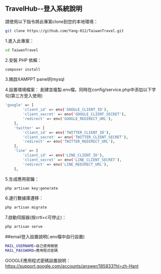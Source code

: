 ## TravelHub--登入系統說明

請使用以下指令將此專案clone到您的本地環境：
```bash
git clone https://github.com/Yang-012/TaiwanTravel.git
```
1.進入此專案：
```bash
cd TaiwanTravel
```

2.安裝 PHP 依賴：
```bash
composer install
```
3.開啟XAMPPT panel的mysql

4.設置環境檔案：
創建並複製.env檔，同時在config/service.php中添加以下字句(第三方登入使用)
```bash
'google' => [
        'client_id' => env('GOOGLE_CLIENT_ID'),
        'client_secret' => env('GOOGLE_CLIENT_SECRET'),
        'redirect' => env('GOOGLE_REDIRECT_URL'),
    ],
    'twitter' => [
        'client_id' => env('TWITTER_CLIENT_ID'),
        'client_secret' => env('TWITTER_CLIENT_SECRET'),
        'redirect' => env('TWITTER_REDIRECT_URL'),
    ],
    'line' => [
        'client_id' => env('LINE_CLIENT_ID'), 
        'client_secret' => env('LINE_CLIENT_SECRET'), 
        'redirect' => env('LINE_REDIRECT_URL'), 
    ],
```

5.生成應用密鑰：
```bash
php artisan key:generate
```

6.運行數據庫遷移：
```bash
php artisan migrate
```

7.啟動伺服器(按crtl+c可停止)：
```bash
php artisan serve
```
##email登入設置說明(.env檔中自行設置)
```bash
MAIL_USERNAME=自己使用帳號
MAIL_PASSWORD=應用程式密碼
```
GOOGLE應用程式密碼設置說明：https://support.google.com/accounts/answer/185833?hl=zh-Hant


